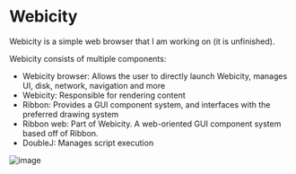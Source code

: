 # Webicity

Webicity is a simple web browser that I am working on (it is unfinished).

Webicity consists of multiple components:
* Webicity browser: Allows the user to directly launch Webicity, manages UI, disk, network, navigation and more
* Webicity: Responsible for rendering content
* Ribbon: Provides a GUI component system, and interfaces with the preferred drawing system
* Ribbon web: Part of Webicity. A web-oriented GUI component system based off of Ribbon.
* DoubleJ: Manages script execution

![image](https://cdn.discordapp.com/attachments/717047461780389928/734859541698576384/unknown.png)